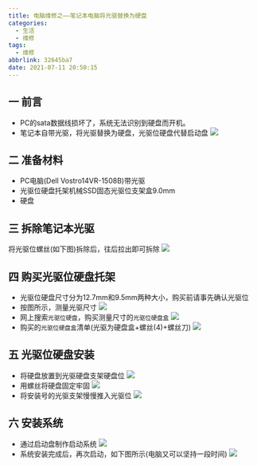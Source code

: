 ```yaml
---
title: 电脑维修之——笔记本电脑将光驱替换为硬盘
categories:
  - 生活
  - 维修
tags:
  - 维修
abbrlink: 32645ba7
date: 2021-07-11 20:50:15
---
```

## 一 前言

* PC的sata数据线损坏了，系统无法识别到硬盘而开机。
* 笔记本自带光驱，将光驱替换为硬盘，光驱位硬盘代替启动盘
  ![][1]
<!--more-->

## 二 准备材料

* PC电脑(Dell Vostro14VR-1508B)带光驱
* 光驱位硬盘托架机械SSD固态光驱位支架盒9.0mm
* 硬盘

## 三 拆除笔记本光驱

将光驱位螺丝(如下图)拆除后，往后拉出即可拆除
![][2]

## 四 购买光驱位硬盘托架

* 光驱位硬盘尺寸分为12.7mm和9.5mm两种大小，购买前请事先确认光驱位
* 按图所示，测量光驱尺寸
  ![][3]
* 网上搜索`光驱位硬盘`，购买测量尺寸的`光驱位硬盘盒`
  ![][4]
* 购买的`光驱位硬盘盒`清单(光驱为硬盘盒+螺丝(4)+螺丝刀)
  ![][5]
## 五 光驱位硬盘安装

* 将硬盘放置到光驱硬盘支架硬盘位
  ![][6]
* 用螺丝将硬盘固定牢固
  ![][7]
* 将安装号的光驱支架慢慢推入光驱位
  ![][8]
## 六 安装系统

* 通过启动盘制作启动系统
  ![][9]
* 系统安装完成后，再次启动，如下图所示(电脑又可以坚持一段时间)
  ![][10]



[1]:https://raw.githubusercontent.com/PGzxc/CDN/master/blog-life/pc-sata-line-wrong.png
[2]:https://raw.githubusercontent.com/PGzxc/CDN/master/blog-life/pc-drive-hole-move.png
[3]:https://raw.githubusercontent.com/PGzxc/CDN/master/blog-life/pc-drive-width.png
[4]:https://raw.githubusercontent.com/PGzxc/CDN/master/blog-life/pc-drive-bracket-buy.png
[5]:https://raw.githubusercontent.com/PGzxc/CDN/master/blog-life/pc-drive-part-list.png
[6]:https://raw.githubusercontent.com/PGzxc/CDN/master/blog-life/pc-drive-pan-place.png
[7]:https://raw.githubusercontent.com/PGzxc/CDN/master/blog-life/pc-drive-four-hole-fixed.png
[8]:https://raw.githubusercontent.com/PGzxc/CDN/master/blog-life/pc-drive-pull-in.png
[9]:https://raw.githubusercontent.com/PGzxc/CDN/master/blog-life/pc-drive-pan-make.png
[10]:https://raw.githubusercontent.com/PGzxc/CDN/master/blog-life/pc-drive-windows-start.png

